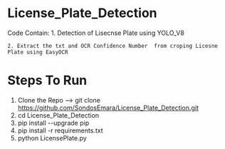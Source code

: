 # License_Plate_Detection
<p> 
    Code Contain:
    1. Detection of Lisecnse Plate using YOLO_V8 
    
    2. Extract the txt and OCR Confidence Number  from croping Licesne Plate using EasyOCR 
</p>


<h1>Steps To Run</h1>
<p> 
  
  1. Clone the Repo -->  git clone https://github.com/SondosEmara/License_Plate_Detection.git
  2. cd License_Plate_Detection
  3. pip install --upgrade pip
  4. pip install -r requirements.txt
  5. python LicensePlate.py
     
</p>


